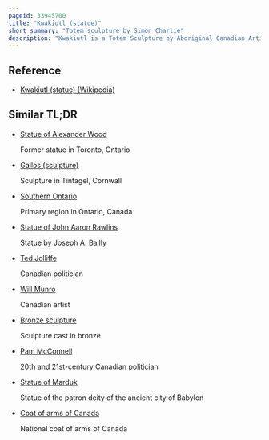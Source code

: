```yaml
---
pageid: 33945700
title: "Kwakiutl (statue)"
short_summary: "Totem sculpture by Simon Charlie"
description: "Kwakiutl is a Totem Sculpture by Aboriginal Canadian Artist Simon Charlie, which has caused Controversy for its Nudity over multiple Decades of Display in Chinguacousy Township, and later Brampton, both near Toronto in Ontario, Canada. Charlie, also known as Hwunumetse', later received the Order of Canada. The 9-foot-tall cedar wood sculpture is best known for its exposed male genitals."
---
```


## Reference

- [Kwakiutl (statue) (Wikipedia)](https://en.wikipedia.org/?curid=33945700)

## Similar TL;DR

- [Statue of Alexander Wood](/tldr/en/statue-of-alexander-wood)

  Former statue in Toronto, Ontario

- [Gallos (sculpture)](/tldr/en/gallos-sculpture)

  Sculpture in Tintagel, Cornwall

- [Southern Ontario](/tldr/en/southern-ontario)

  Primary region in Ontario, Canada

- [Statue of John Aaron Rawlins](/tldr/en/statue-of-john-aaron-rawlins)

  Statue by Joseph A. Bailly

- [Ted Jolliffe](/tldr/en/ted-jolliffe)

  Canadian politician

- [Will Munro](/tldr/en/will-munro)

  Canadian artist

- [Bronze sculpture](/tldr/en/bronze-sculpture)

  Sculpture cast in bronze

- [Pam McConnell](/tldr/en/pam-mcconnell)

  20th and 21st-century Canadian politician

- [Statue of Marduk](/tldr/en/statue-of-marduk)

  Statue of the patron deity of the ancient city of Babylon

- [Coat of arms of Canada](/tldr/en/coat-of-arms-of-canada)

  National coat of arms of Canada
